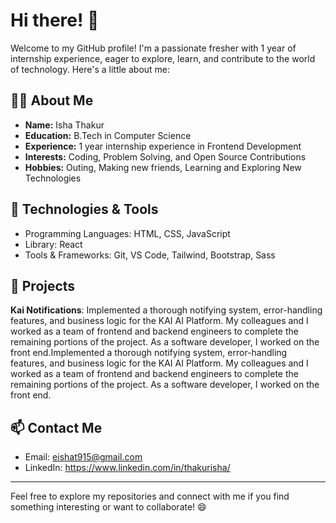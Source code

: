 # Hi there! 👋

Welcome to my GitHub profile! I'm a passionate fresher with 1 year of internship experience, eager to explore, learn, and contribute to the world of technology. Here's a little about me:

## 👨‍💻 About Me
- **Name:** Isha Thakur
- **Education:** B.Tech in Computer Science
- **Experience:** 1 year internship experience in Frontend Development
- **Interests:** Coding, Problem Solving, and Open Source Contributions
- **Hobbies:** Outing, Making new friends, Learning and Exploring New Technologies

## 🔧 Technologies & Tools
- Programming Languages: HTML, CSS, JavaScript
- Library: React
- Tools & Frameworks: Git, VS Code, Tailwind, Bootstrap, Sass

## 🌟 Projects

**Kai Notifications**:  Implemented a thorough notifying system, error-handling features, and business logic for the KAI AI Platform. My colleagues and I worked as a team of frontend 
and backend engineers to complete the remaining portions of the project. As a software developer, I worked on the front end.Implemented a thorough notifying system, error-handling features, and business logic for the KAI AI Platform. My colleagues and I worked as a team of frontend and backend engineers to complete the remaining portions of the project. As a software developer, I worked on the front end.


## 📫 Contact Me
- Email: eishat915@gmail.com
- LinkedIn: https://www.linkedin.com/in/thakurisha/

---

Feel free to explore my repositories and connect with me if you find something interesting or want to collaborate! 😄
